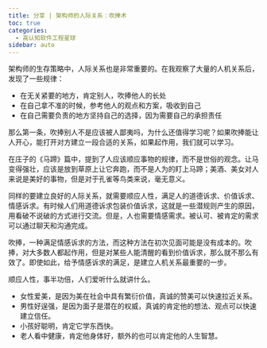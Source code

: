 ```yaml
---
title: 分享 | 架构师的人际关系：吹捧术
toc: true
categories: 
  - 高认知软件工程星球
sidebar: auto
---
```


架构师的生存策略中，人际关系也是非常重要的。在我观察了大量的人机关系后，发现了一些规律：

- 在无关紧要的地方，肯定别人，吹捧他人的长处
- 在自己拿不准的时候，参考他人的观点和方案，吸收到自己
- 在自己需要负责的地方坚持自己的选择，因为需要自己的承担责任

那么第一条，吹捧别人不是应该被人鄙夷吗，为什么还值得学习呢？如果吹捧能让人开心，能打开对方建立一段合适的关系，如果起作用，我们就可以学习。

在庄子的《马蹄》篇中，提到了人应该顺应事物的规律，而不是世俗的观念。让马变得强壮，应该是放到草原上让它奔跑，而不是人为的盯上马蹄；美酒、美女对人来说是美好的事物，但是对于孔雀等鸟类来说，毫无意义。

同样的要建立良好的人际关系，就需要顺应人性，满足人的道德诉求、价值诉求、情感诉求。有时候人们用道德诉求包装价值诉求，这就是一些潜规则产生的原因，用看破不说破的方式进行交流。但是，人也需要情感需求。被认可、被肯定的需求可以通过聊天和沟通完成。

吹捧，一种满足情感诉求的方法，而这种方法在初次见面可能是没有成本的。吹捧，对大多数人都起作用，但是对某些人能清醒的看到价值诉求，那么就不那么有效了。即使如此，给予情感诉求的满足，是建立人机关系最重要的一步。

顺应人性，事半功倍，人们爱听什么就讲什么。

- 女性爱美，是因为美在社会中具有繁衍价值，真诚的赞美可以快速拉近关系。
- 男性好逞强，是因为面子是潜在的权威，真诚的肯定他的想法、观点可以快速建立信任。
- 小孩好聪明，肯定它学东西快。
- 老人看中健康，肯定他身体好，额外的也可以肯定他的人生智慧。





